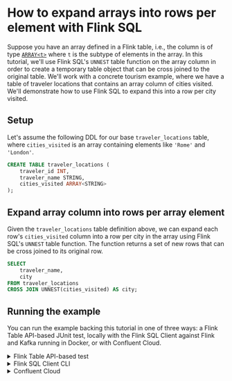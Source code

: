 <!-- title: How to expand arrays into rows per element with Flink SQL -->
<!-- description: In this tutorial, learn how to expand arrays into rows per element with Flink SQL, with step-by-step instructions and supporting code. -->

# How to expand arrays into rows per element with Flink SQL

Suppose you have an array defined in a Flink table, i.e., the column is of type [`ARRAY<t>`](https://docs.confluent.io/cloud/current/flink/reference/datatypes.html#flink-sql-array) where `t` is the subtype of elements in the array. In this tutorial, we'll use Flink SQL's `UNNEST` table function on the array column in order to create a temporary table object that can be cross joined to the original table. We'll work with a concrete tourism example, where we have a table of traveler locations that contains an array column of cities visited. We'll demonstrate how to use Flink SQL to expand this into a row per city visited.

## Setup

Let's assume the following DDL for our base `traveler_locations` table, where `cities_visited` is an array containing elements like `'Rome'` and `'London'`.

```sql
CREATE TABLE traveler_locations (
    traveler_id INT,
    traveler_name STRING,
    cities_visited ARRAY<STRING>
);
```

## Expand array column into rows per array element

Given the `traveler_locations` table definition above, we can expand each row's `cities_visited` column into a row per city in the array using Flink SQL's `UNNEST` table function. The function returns a set of new rows that can be cross joined to its original row.

```sql
SELECT
    traveler_name,
    city
FROM traveler_locations
CROSS JOIN UNNEST(cities_visited) AS city;
```

## Running the example

You can run the example backing this tutorial in one of three ways: a Flink Table API-based JUnit test, locally with the Flink SQL Client against Flink and Kafka running in Docker, or with Confluent Cloud.

<details>
  <summary>Flink Table API-based test</summary>

  ### Prerequisites

  * Java 17, e.g., follow the OpenJDK installation instructions [here](https://openjdk.org/install/) if you don't have Java. 
  * Docker running via [Docker Desktop](https://docs.docker.com/desktop/) or [Docker Engine](https://docs.docker.com/engine/install/)

  ### Run the test

  Clone the `confluentinc/tutorials` GitHub repository (if you haven't already) and navigate to the `tutorials` directory:

  ```shell
  git clone git@github.com:confluentinc/tutorials.git
  cd tutorials
  ```

  Run the following command to execute [FlinkSqlArrayExpansionTest#testArrayExpansion](src/test/java/io/confluent/developer/FlinkSqlArrayExpansionTest.java):

  ```plaintext
  ./gradlew clean :array-expansion:flinksql:test
  ```

  The test starts Kafka and Schema Registry with [Testcontainers](https://testcontainers.com/), runs the Flink SQL commands
  above against a local Flink `StreamExecutionEnvironment`, and ensures that the array expansion query results are what we expect.
</details>

<details>
  <summary>Flink SQL Client CLI</summary>

  ### Prerequisites

  * Docker running via [Docker Desktop](https://docs.docker.com/desktop/) or [Docker Engine](https://docs.docker.com/engine/install/)
  * [Docker Compose](https://docs.docker.com/compose/install/). Ensure that the command `docker compose version` succeeds.

  ### Run the commands

  Clone the `confluentinc/tutorials` GitHub repository (if you haven't already) and navigate to the `tutorials` directory:

  ```shell
  git clone git@github.com:confluentinc/tutorials.git
  cd tutorials
  ```

  Start Flink and Kafka:

  ```shell
  docker compose -f ./docker/docker-compose-flinksql.yml up -d
  ```

  Next, open the Flink SQL Client CLI:

  ```shell
  docker exec -it flink-sql-client sql-client.sh
  ```

  Run following SQL statement to create the `traveler_locations` table backed by Kafka running in Docker.

  ```sql
  CREATE TABLE traveler_locations (
      traveler_id INT,
      traveler_name STRING,
      cities_visited ARRAY<STRING>
  ) WITH (
      'connector' = 'kafka',
      'topic' = 'traveler-locations',
      'properties.bootstrap.servers' = 'broker:9092',
      'scan.startup.mode' = 'earliest-offset',
      'key.format' = 'raw',
      'key.fields' = 'traveler_id',
      'value.format' = 'avro-confluent',
      'value.avro-confluent.url' = 'http://schema-registry:8081',
      'value.fields-include' = 'EXCEPT_KEY'
  );
  ```

  Populate the `traveler_locations` table with test data.

  ```sql
  INSERT INTO traveler_locations VALUES
      (0, 'Jane Smith', ARRAY['Rome', 'Paris']),
      (1, 'Xander Jackson', ARRAY['Berlin', 'Paris']),
      (2, 'Sally Stewart', ARRAY['Lisbon']);
  ```

  Finally, run the array expansion query to yield a row for each city that a given traveler has visited.

  ```sql
  SELECT
      traveler_name,
      city
  FROM traveler_locations
  CROSS JOIN UNNEST(cities_visited) AS city;
  ```

  The query output should look like this:

  ```plaintext
   traveler_name            city
      Jane Smith            Rome
      Jane Smith           Paris
  Xander Jackson          Berlin
  Xander Jackson           Paris
   Sally Stewart          Lisbon
  ```

  When you are finished, clean up the containers used for this tutorial by running:

  ```shell
  docker compose -f ./docker/docker-compose-flinksql.yml down
  ```

</details>

<details>
  <summary>Confluent Cloud</summary>

  ### Prerequisites

  * A [Confluent Cloud](https://confluent.cloud/signup) account
  * A Flink compute pool created in Confluent Cloud. Follow [this](https://docs.confluent.io/cloud/current/flink/get-started/quick-start-cloud-console.html) quick start to create one.

  ### Run the commands

  In the Confluent Cloud Console, navigate to your environment and then click the `Open SQL Workspace` button for the compute
  pool that you have created.

  Select the default catalog (Confluent Cloud environment) and database (Kafka cluster) to use with the dropdowns at the top right.

  Run following SQL statement to create the `traveler_locations` table.

  ```sql
  CREATE TABLE traveler_locations (
      traveler_id INT,
      traveler_name STRING,
      cities_visited ARRAY<STRING>
  );
  ```

  Populate the `traveler_locations` table with test data.

  ```sql
  INSERT INTO traveler_locations VALUES
      (0, 'Jane Smith', ARRAY['Rome', 'Paris']),
      (1, 'Xander Jackson', ARRAY['Berlin', 'Paris']),
      (2, 'Sally Stewart', ARRAY['Lisbon']);
  ```

  Finally, run the array expansion query to yield a row for each city that a given traveler has visited.

  ```sql
  SELECT
      traveler_name,
      city
  FROM traveler_locations
  CROSS JOIN UNNEST(cities_visited) AS city;
  ```

  The query output should look like this:

  ```plaintext
   traveler_name            city
      Jane Smith            Rome
      Jane Smith           Paris
  Xander Jackson          Berlin
  Xander Jackson           Paris
   Sally Stewart          Lisbon
  ```

</details>

